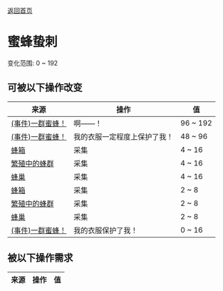 [返回首页](index.md)  
# 蜜蜂蛰刺  
变化范围: 0 ~ 192  
## 可被以下操作改变  
来源  |  操作  |  值  
----  |  ----  |  ----  
[(事件)一群蜜蜂！](Event_BeesSwarming.md)  |  啊——！  |  96 ~ 192  
[(事件)一群蜜蜂！](Event_BeesSwarming.md)  |  我的衣服一定程度上保护了我！  |  48 ~ 96  
[蜂箱](BeeSkep.md)  |  采集  |  4 ~ 16  
[繁殖中的蜂群](BeeSkepSwarming.md)  |  采集  |  4 ~ 16  
[蜂巢](Beehive.md)  |  采集  |  4 ~ 16  
[蜂箱](BeeSkep.md)  |  采集  |  2 ~ 8  
[繁殖中的蜂群](BeeSkepSwarming.md)  |  采集  |  2 ~ 8  
[蜂巢](Beehive.md)  |  采集  |  2 ~ 8  
[(事件)一群蜜蜂！](Event_BeesSwarming.md)  |  我的衣服保护了我！  |  0 ~ 16  
## 被以下操作需求  
来源  |  操作  |  值  
----  |  ----  |  ----  

